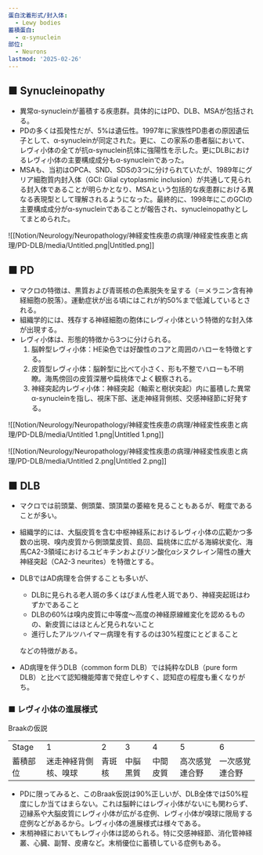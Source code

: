 ```yaml
---
蛋白沈着形式/封入体:
  - Lewy bodies
蓄積蛋白:
  - α-synuclein
部位:
  - Neurons
lastmod: '2025-02-26'
---
```

## ■ Synucleinopathy

- 異常α-synucleinが蓄積する疾患群。具体的にはPD、DLB、MSAが包括される。
- PDの多くは孤発性だが、5%は遺伝性。1997年に家族性PD患者の原因遺伝子として、α-synucleinが同定された。更に、この家系の患者脳において、レヴィ小体の全てが抗α-synuclein抗体に強陽性を示した。更にDLBにおけるレヴィ小体の主要構成成分もα-synucleinであった。
- MSAも、当初はOPCA、SND、SDSの3つに分けられていたが、1989年にグリア細胞質内封入体（GCI: Glial cytoplasmic inclusion）が共通して見られる封入体であることが明らかとなり、MSAという包括的な疾患群における異なる表現型として理解されるようになった。最終的に、1998年にこのGCIの主要構成成分がα-synucleinであることが報告され、synucleinopathyとしてまとめられた。

![[Notion/Neurology/Neuropathology/神経変性疾患の病理/神経変性疾患と病理/PD-DLB/media/Untitled.png|Untitled.png]]

## **■ PD**

- マクロの特徴は、黒質および青斑核の色素脱失を呈する（＝メラニン含有神経細胞の脱落）。運動症状が出る頃にはこれが約50%まで低減しているとされる。
- 組織学的には、残存する神経細胞の胞体にレヴィ小体という特徴的な封入体が出現する。
- レヴィ小体は、形態的特徴から3つに分けられる。
    1. 脳幹型レヴィ小体：HE染色では好酸性のコアと周囲のハローを特徴とする。
    2. 皮質型レヴィ小体：脳幹型に比べて小さく、形も不整でハローも不明瞭。海馬傍回の皮質深層や扁桃体でよく観察される。
    3. 神経突起内レヴィ小体：神経突起（軸索と樹状突起）内に蓄積した異常α-synucleinを指し、視床下部、迷走神経背側核、交感神経節に好発する。

![[Notion/Neurology/Neuropathology/神経変性疾患の病理/神経変性疾患と病理/PD-DLB/media/Untitled 1.png|Untitled 1.png]]

![[Notion/Neurology/Neuropathology/神経変性疾患の病理/神経変性疾患と病理/PD-DLB/media/Untitled 2.png|Untitled 2.png]]

## ■ DLB

- マクロでは前頭葉、側頭葉、頭頂葉の萎縮を見ることもあるが、軽度であることが多い。
- 組織学的には、大脳皮質を含む中枢神経系におけるレヴィ小体の広範かつ多数の出現、嗅内皮質から側頭葉皮質、島回、扁桃体に広がる海綿状変化、海馬CA2-3領域におけるユビキチンおよびリン酸化αシヌクレイン陽性の腫大神経突起（CA2-3 neurites）を特徴とする。
- DLBではAD病理を合併することも多いが、
    
    - DLBに見られる老人斑の多くはびまん性老人斑であり、神経突起斑はわずかであること
    - DLBの60%は嗅内皮質に中等度～高度の神経原線維変化を認めるものの、新皮質にはほとんど見られないこと
    - 進行したアルツハイマー病理を有するのは30%程度にとどまること
    
    などの特徴がある。
    
- AD病理を伴うDLB（common form DLB）では純粋なDLB（pure form DLB）と比べて認知機能障害で発症しやすく、認知症の程度も重くなりがち。

  

### ■ レヴィ小体の進展様式

Braakの仮説

|   |   |   |   |   |   |   |
|---|---|---|---|---|---|---|
|Stage|1|2|3|4|5|6|
|蓄積部位|迷走神経背側核、嗅球|青斑核|中脳黒質|中間皮質|高次感覚連合野|一次感覚連合野|

- PDに限ってみると、このBraak仮説は90%正しいが、DLB全体では50%程度にしか当てはまらない。これは脳幹にはレヴィ小体がないにも関わらず、辺縁系や大脳皮質にレヴィ小体が広がる症例、レヴィ小体が嗅球に限局する症例などがあるから。レヴィ小体の進展様式は様々である。
- 末梢神経においてもレヴィ小体は認められる。特に交感神経節、消化管神経叢、心臓、副腎、皮膚など。末梢優位に蓄積している症例もある。
